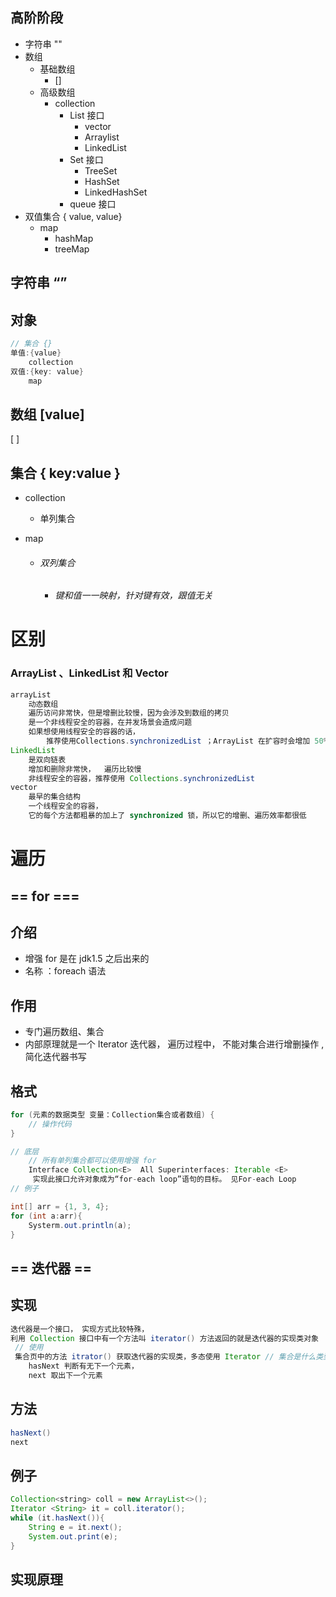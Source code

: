 ## 高阶阶段

*   字符串 ""
*   数组  
    *   基础数组
        *   []
    *   高级数组 
        *   collection
            *   List 接口
                *   vector 
                *   Arraylist 	
                *   LinkedList
            *   Set 接口
                *   TreeSet
                *   HashSet
                *   LinkedHashSet
            *   queue 接口
*   双值集合  { value, value}
    *   map
        *   hashMap
        *   treeMap

## 字符串 “”

## 对象

```java
// 集合 {}
单值:{value}
	collection
双值:{key: value}
	map
```



## 数组 [value]

[ ]

## 集合 { key:value }

*   collection

    *   单列集合

*   map

    *   ###### 双列集合

        *   ###### 键和值一一映射，针对键有效，跟值无关

# 区别

### ArrayList 、LinkedList    和    Vector 

```java
arrayList
    动态数组
    遍历访问⾮常快，但是增删⽐较慢，因为会涉及到数组的拷⻉
    是⼀个⾮线程安全的容器，在并发场景会造成问题
    如果想使⽤线程安全的容器的话，
    	推荐使⽤Collections.synchronizedList ；ArrayList 在扩容时会增加 50% 的容量
LinkedList
    是双向链表
    增加和删除⾮常快，  遍历⽐较慢
    ⾮线程安全的容器，推荐使⽤ Collections.synchronizedList
vector
	最早的集合结构  
    ⼀个线程安全的容器，
    它的每个⽅法都粗暴的加上了 synchronized 锁，所以它的增删、遍历效率都很低
```



# 遍历

## == for ===

## 介绍

* 增强 for 是在 jdk1.5 之后出来的
* 名称 ：foreach 语法

## 作用

* 专门遍历数组、集合
* 内部原理就是一个 Iterator 迭代器， 遍历过程中， 不能对集合进行增删操作 , 简化迭代器书写

## 格式

```java
for (元素的数据类型 变量：Collection集合或者数组) {
	// 操作代码
}

// 底层
	// 所有单列集合都可以使用增强 for
	Interface Collection<E>  All Superinterfaces: Iterable <E> 
     实现此接口允许对象成为“for-each loop”语句的目标。 见For-each Loop
// 例子

int[] arr = {1, 3, 4};
for (int a:arr){
    Systerm.out.println(a);
}
```



## == 迭代器 ==

## 实现

```java
迭代器是一个接口， 实现方式比较特殊，
利用 Collection 接口中有一个方法叫 iterator() 方法返回的就是迭代器的实现类对象
 // 使用
 集合页中的方法 itrator() 获取迭代器的实现类，多态使用 Iterator // 集合是什么类型，迭代器就是什么类型
    hasNext 判断有无下一个元素， 
    next 取出下一个元素
```



## 方法

```java
hasNext()
next
```

## 例子

```java
Collection<string> coll = new ArrayList<>();
Iterator <String> it = coll.iterator();
while (it.hasNext()){
    String e = it.next();
    System.out.print(e);
}
```



## 实现原理









